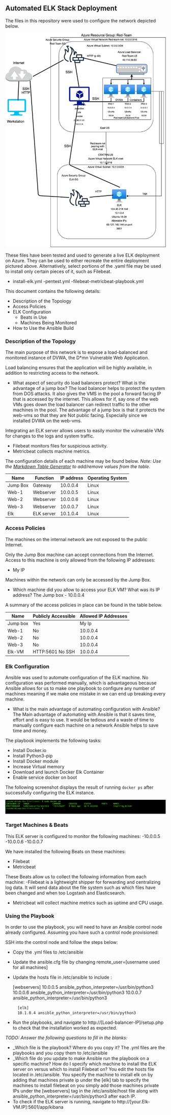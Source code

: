 ## Automated ELK Stack Deployment

The files in this repository were used to configure the network depicted below.

![](Diagrams/elk-diagram.png)

These files have been tested and used to generate a live ELK deployment on Azure. They can be used to either recreate the entire deployment pictured above. Alternatively, select portions of the .yaml file may be used to install only certain pieces of it, such as Filebeat.

  - install-elk.yml
  -pentest.yml
  -filebeat-metricbeat-playbook.yml

This document contains the following details:
- Description of the Topology
- Access Policies
- ELK Configuration
  - Beats in Use
  - Machines Being Monitored
- How to Use the Ansible Build


### Description of the Topology

The main purpose of this network is to expose a load-balanced and monitored instance of DVWA, the D*mn Vulnerable Web Application.

Load balancing ensures that the application will be highly available, in addition to restricting access to the network.
-  What aspect of security do load balancers protect? What is the advantage of a jump box? 
The load balancer helps to protect the system from DOS attacks.  It also gives the VMS in the pool a forward facing IP that is accessed by the internet.
This allows for if, say one of the web VMs goes down the load balancer can redirect traffic to the other machines in the pool.  The advantage of a jump box is that it protects the web-vms so that they are 
Not public facing.  Especially since we installed DVWA on the web-vms.

Integrating an ELK server allows users to easily monitor the vulnerable VMs for changes to the logs and system traffic.
- Filebeat monitors files for suspicious activity.
- Metricbeat collects machine metrics.

The configuration details of each machine may be found below.
_Note: Use the [Markdown Table Generator](http://www.tablesgenerator.com/markdown_tables) to add/remove values from the table_.

| Name     | Function   | IP address | Operating System |
|----------|------------|------------|------------------|
| Jump Box | Gateway    | 10.0.0.4   | Linux            |
| Web-1    | Webserver  | 10.0.0.5   | Linux            |
| Web-2    | Webserver  | 10.0.0.6   | Linux            |
| Web-3    | Webserver  | 10.0.0.7   | Linux            |
| Elk      | ELK server | 10.1.0.4   | Linux            | |

### Access Policies

The machines on the internal network are not exposed to the public Internet. 

Only the Jump Box machine can accept connections from the Internet. Access to this machine is only allowed from the following IP addresses:
- My IP

Machines within the network can only be accessed by the Jump Box.
- Which machine did you allow to access your ELK VM? What was its IP address? 
   The Jump box - 10.0.0.4


A summary of the access policies in place can be found in the table below.

| Name     | Publicly Accessible | Allowed IP Addresses    |
|----------|---------------------|-------------------------|
| Jump box | Yes                 | My Ip                   |
| Web-1    | No                  | 10.0.0.4                |
| Web-2    | No                  | 10.0.0.4                |
| Web-3    | No                  | 10.0.0.4                |
| Elk-VM   | HTTP:5601 No SSH    | 10.0.0.4                |

### Elk Configuration

Ansible was used to automate configuration of the ELK machine. No configuration was performed manually, which is advantageous because Ansible allows for us to make one playbook to configure any number of machines meaning if we make one mistake in we can end up breaking every machine.
- What is the main advantage of automating configuration with Ansible?
  The Main advantage of automating with Ansible is that it saves time, effort and is easy to use.  It would be tedious and a waste of time to manually configure each machine on a network Ansible helps to save time and money.

The playbook implements the following tasks:
- Install Docker.io
- Install Python3-pip
- Install Docker module
- Increase Virtual memory
- Download and launch Docker Elk Container
- Enable service docker on boot

The following screenshot displays the result of running `docker ps` after successfully configuring the ELK instance.

![](Diagrams/docker-ps-output.png)

### Target Machines & Beats
This ELK server is configured to monitor the following machines:
-10.0.0.5 
-10.0.0.6 
-10.0.0.7

We have installed the following Beats on these machines:
- Filebeat
- Metricbeat

These Beats allow us to collect the following information from each machine:
-Filebeat is a lightweight shipper for forwarding and centralizing log data.  It will send data about the file system such as which files have been changed and when too Logstash and Elasticsearch.
- Metricbeat will collect machine metrics such as uptime and CPU usage.

### Using the Playbook
In order to use the playbook, you will need to have an Ansible control node already configured. Assuming you have such a control node provisioned: 

SSH into the control node and follow the steps below:
- Copy the .yml files to /etc/ansible 
- Update the ansible.cfg file by changing remote_user=[username used for all machines]
- Update the hosts file in /etc/ansible to include :

	[webservers]
	10.0.0.5 ansible_python_interpreter=/usr/bin/python3
        10.0.0.6 ansible_python_interpreter=/usr/bin/python3
        10.0.0.7 ansible_python_interpreter=/usr/bin/python3
    
        [elk]
        10.1.0.4 ansible_python_interpreter=/usr/bin/python3

- Run the playbooks, and navigate to http://[Load-balancer-IP]/setup.php to check that the installation worked as expected.

_TODO: Answer the following questions to fill in the blanks:_
- _Which file is the playbook? Where do you copy it? The .yml files are the playbooks and you copy them to /etc/ansible 
- _Which file do you update to make Ansible run the playbook on a specific machine? How do I specify which machine to install the ELK server on versus which to install Filebeat on? You edit the hosts file located in /etc/ansible.  You specify the machine to install elk on by adding that machines private ip under the [elk] tab to specify the machines to install filebeat on you simply add those machines private IPs under the [webservers] tag in the /etc/ansible/host file along with ansible_python_interpreter=/usr/bin/python3 after each IP.
- To check if the ELK server is running, navigate to http://[your.Elk-VM.IP]:5601/app/kibana



